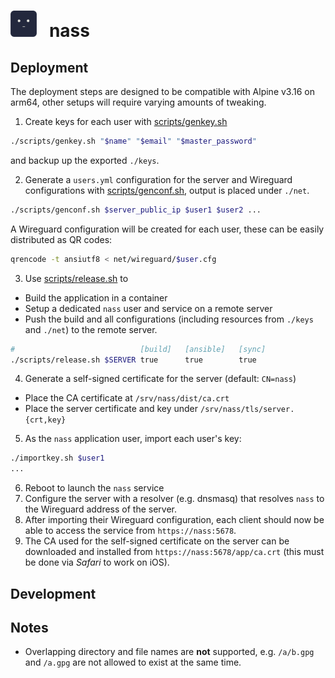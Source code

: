 <h1>
<img width=42 height=42 src="./public/assets/icon.png">&nbsp;&nbsp; nass
</h1>


## Deployment
The deployment steps are designed to be compatible with Alpine v3.16 on arm64,
other setups will require varying amounts of tweaking.

1. Create keys for each user with [scripts/genkey.sh](/scripts/genkey.sh)
```bash
./scripts/genkey.sh "$name" "$email" "$master_password"
```
and backup up the exported `./keys`.

2. Generate a `users.yml` configuration for the server and Wireguard
configurations with [scripts/genconf.sh](/scripts/genconf.sh),
output is placed under `./net`.
```bash
./scripts/genconf.sh $server_public_ip $user1 $user2 ...
```
A Wireguard configuration will be created for each user, these can be
easily distributed as QR codes:
```bash
qrencode -t ansiutf8 < net/wireguard/$user.cfg
```

3. Use [scripts/release.sh](/scripts/release.sh) to
  - Build the application in a container
  - Setup a dedicated `nass` user and service on a remote server
  - Push the build and all configurations
  (including resources from `./keys` and `./net`) to the remote server.
```bash
#                            [build]   [ansible]   [sync]
./scripts/release.sh $SERVER true      true        true
```

4. Generate a self-signed certificate for the server (default: `CN=nass`)
  - Place the CA certificate at `/srv/nass/dist/ca.crt`
  - Place the server certificate and key under `/srv/nass/tls/server.{crt,key}`

5. As the `nass` application user, import each user's key:
```bash
./importkey.sh $user1
...
```
6. Reboot to launch the `nass` service
7. Configure the server with a resolver (e.g. dnsmasq) that resolves `nass` to
the Wireguard address of the server.
8. After importing their Wireguard configuration, each client should now be
able to access the service from `https://nass:5678`.
9. The CA used for the self-signed certificate on the server can be
downloaded and installed from `https://nass:5678/app/ca.crt`
(this must be done via _Safari_ to work on iOS).

## Development

<!--
## Client
```bash
# Create subset font (i.e. exclude unused glyphs)
pip install --user fonttools
./scripts/genfont.sh client

npm i -g vite yarn
yarn && vite build

# Linting
yarn run lint

# Client tests
yarn run test
```

## Server
The container configurations should work with both Docker and Podman.
```bash
# Release
docker build --rm --tag=nass .
docker run -p 5678:5678 -d nass

#== Development ==#
# Start `watch` rebuild in Docker
./scripts/docker_dev.sh fullclean

# Tail application logs from the container
./scripts/docker_dev.sh logs

# Test endpoints, e.g.
curl -X POST -d "pass=jane" -L 'http://10.0.1.6:5678/get?path=Wallets/eth/main'|jq
curl -X POST -d "pass=jane" -L 'http://10.0.1.6:5678/add?path=Wallets/eth/new'|jq
curl -X GET -L 'http://10.0.1.6:5678/get?path=Wallets/eth/main'|jq

#== Remote development ==#
# Yes, it is a bit overcomplicated...
(local)  ./scripts/remote.sh
(remote) ./scripts/docker_dev.sh watch
  (container) ./scripts/live.sh
(remote) ./scripts/docker_dev.sh logs


# Run server tests
go test -v --run $test_name ./server
```
-->
## Notes
* Overlapping directory and file names are __not__ supported, e.g. `/a/b.gpg`
and `/a.gpg` are not allowed to exist at the same time.
